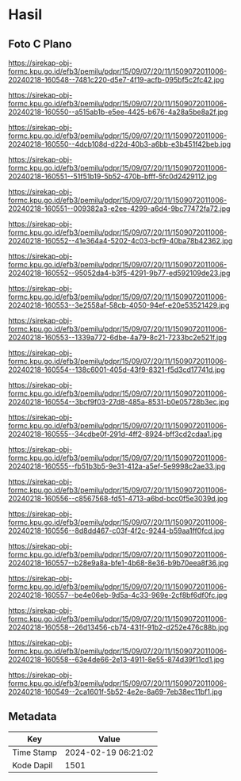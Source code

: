 # Hasil

## Foto C Plano

https://sirekap-obj-formc.kpu.go.id/efb3/pemilu/pdpr/15/09/07/20/11/1509072011006-20240218-160548--7481c220-d5e7-4f19-acfb-095bf5c2fc42.jpg

https://sirekap-obj-formc.kpu.go.id/efb3/pemilu/pdpr/15/09/07/20/11/1509072011006-20240218-160550--a515ab1b-e5ee-4425-b676-4a28a5be8a2f.jpg

https://sirekap-obj-formc.kpu.go.id/efb3/pemilu/pdpr/15/09/07/20/11/1509072011006-20240218-160550--4dcb108d-d22d-40b3-a6bb-e3b451f42beb.jpg

https://sirekap-obj-formc.kpu.go.id/efb3/pemilu/pdpr/15/09/07/20/11/1509072011006-20240218-160551--51f51b19-5b52-470b-bfff-5fc0d2429112.jpg

https://sirekap-obj-formc.kpu.go.id/efb3/pemilu/pdpr/15/09/07/20/11/1509072011006-20240218-160551--009382a3-e2ee-4299-a6d4-9bc77472fa72.jpg

https://sirekap-obj-formc.kpu.go.id/efb3/pemilu/pdpr/15/09/07/20/11/1509072011006-20240218-160552--41e364a4-5202-4c03-bcf9-40ba78b42362.jpg

https://sirekap-obj-formc.kpu.go.id/efb3/pemilu/pdpr/15/09/07/20/11/1509072011006-20240218-160552--95052da4-b3f5-4291-9b77-ed592109de23.jpg

https://sirekap-obj-formc.kpu.go.id/efb3/pemilu/pdpr/15/09/07/20/11/1509072011006-20240218-160553--3e2558af-58cb-4050-94ef-e20e53521429.jpg

https://sirekap-obj-formc.kpu.go.id/efb3/pemilu/pdpr/15/09/07/20/11/1509072011006-20240218-160553--1339a772-6dbe-4a79-8c21-7233bc2e521f.jpg

https://sirekap-obj-formc.kpu.go.id/efb3/pemilu/pdpr/15/09/07/20/11/1509072011006-20240218-160554--138c6001-405d-43f9-8321-f5d3cd17741d.jpg

https://sirekap-obj-formc.kpu.go.id/efb3/pemilu/pdpr/15/09/07/20/11/1509072011006-20240218-160554--3bcf9f03-27d8-485a-8531-b0e05728b3ec.jpg

https://sirekap-obj-formc.kpu.go.id/efb3/pemilu/pdpr/15/09/07/20/11/1509072011006-20240218-160555--34cdbe0f-291d-4ff2-8924-bff3cd2cdaa1.jpg

https://sirekap-obj-formc.kpu.go.id/efb3/pemilu/pdpr/15/09/07/20/11/1509072011006-20240218-160555--fb51b3b5-9e31-412a-a5ef-5e9998c2ae33.jpg

https://sirekap-obj-formc.kpu.go.id/efb3/pemilu/pdpr/15/09/07/20/11/1509072011006-20240218-160556--c8567568-fd51-4713-a6bd-bcc0f5e3039d.jpg

https://sirekap-obj-formc.kpu.go.id/efb3/pemilu/pdpr/15/09/07/20/11/1509072011006-20240218-160556--8d8dd467-c03f-4f2c-9244-b59aa1ff0fcd.jpg

https://sirekap-obj-formc.kpu.go.id/efb3/pemilu/pdpr/15/09/07/20/11/1509072011006-20240218-160557--b28e9a8a-bfe1-4b68-8e36-b9b70eea8f36.jpg

https://sirekap-obj-formc.kpu.go.id/efb3/pemilu/pdpr/15/09/07/20/11/1509072011006-20240218-160557--be4e06eb-9d5a-4c33-969e-2cf8bf6df0fc.jpg

https://sirekap-obj-formc.kpu.go.id/efb3/pemilu/pdpr/15/09/07/20/11/1509072011006-20240218-160558--26d13456-cb74-431f-91b2-d252e476c88b.jpg

https://sirekap-obj-formc.kpu.go.id/efb3/pemilu/pdpr/15/09/07/20/11/1509072011006-20240218-160558--63e4de66-2e13-4911-8e55-874d39f11cd1.jpg

https://sirekap-obj-formc.kpu.go.id/efb3/pemilu/pdpr/15/09/07/20/11/1509072011006-20240218-160549--2ca1601f-5b52-4e2e-8a69-7eb38ec11bf1.jpg


## Metadata

| Key        | Value               |
| ---------- | ------------------- |
| Time Stamp | 2024-02-19 06:21:02 |
| Kode Dapil | 1501                |



